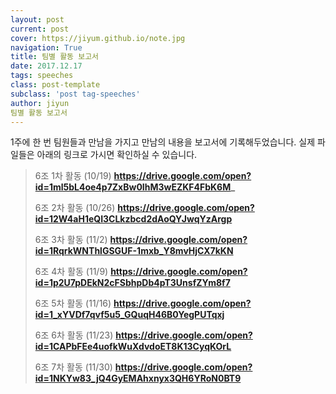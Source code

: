 ```yaml
---
layout: post
current: post
cover: https://jiyum.github.io/note.jpg
navigation: True
title: 팀별 활동 보고서
date: 2017.12.17
tags: speeches
class: post-template
subclass: 'post tag-speeches'
author: jiyun
팀별 활동 보고서
---
```



1주에 한 번 팀원들과 만남을 가지고 만남의 내용을 보고서에 기록해두었습니다.
실제 파일들은 아래의 링크로 가시면 확인하실 수 있습니다. 


>  6조 1차 활동 (10/19)
>  **https://drive.google.com/open?id=1ml5bL4oe4p7ZxBw0IhM3wEZKF4FbK6M_**
>  
>  6조 2차 활동 (10/26)
>  **https://drive.google.com/open?id=12W4aH1eQI3CLkzbcd2dAoQYJwqYzArgp**
>  
>  6조 3차 활동 (11/2)
>  **https://drive.google.com/open?id=1RqrkWNThlGSGUF-1mxb_Y8mvHjCX7kKN**
>  
>  6조 4차 활동 (11/9)
>  **https://drive.google.com/open?id=1p2U7pDEkN2cFSbhpDb4pT3UnsfZYm8f7**
>  
>  6조 5차 활동 (11/16)
>  **https://drive.google.com/open?id=1_xYVDf7qvf5u5_GQuqH46B0YegPUTqxj**
>  
>  6조 6차 활동 (11/23)
>  **https://drive.google.com/open?id=1CAPbFEe4uofkWuXdvdoET8K13CyqKOrL**
>  
>  6조 7차 활동 (11/30)
>  **https://drive.google.com/open?id=1NKYw83_jQ4GyEMAhxnyx3QH6YRoN0BT9**
